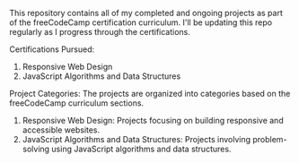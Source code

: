 This repository contains all of my completed and ongoing projects as part of the freeCodeCamp certification curriculum. I'll be updating this repo regularly as I progress through the certifications.

Certifications Pursued:
1. Responsive Web Design
2. JavaScript Algorithms and Data Structures

Project Categories:
The projects are organized into categories based on the freeCodeCamp curriculum sections.
1. Responsive Web Design: Projects focusing on building responsive and accessible websites.
2. JavaScript Algorithms and Data Structures: Projects involving problem-solving using JavaScript algorithms and data structures.
